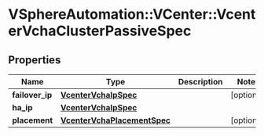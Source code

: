 # VSphereAutomation::VCenter::VcenterVchaClusterPassiveSpec

## Properties
Name | Type | Description | Notes
------------ | ------------- | ------------- | -------------
**failover_ip** | [**VcenterVchaIpSpec**](VcenterVchaIpSpec.md) |  | [optional] 
**ha_ip** | [**VcenterVchaIpSpec**](VcenterVchaIpSpec.md) |  | 
**placement** | [**VcenterVchaPlacementSpec**](VcenterVchaPlacementSpec.md) |  | [optional] 


